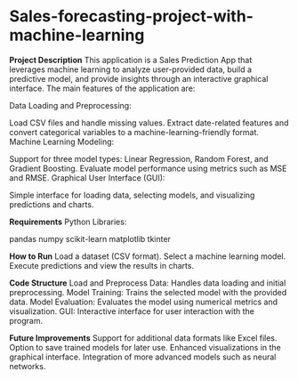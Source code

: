 # Sales-forecasting-project-with-machine-learning
**Project Description**
This application is a Sales Prediction App that leverages machine learning to analyze user-provided data, build a predictive model, and provide insights through an interactive graphical interface. The main features of the application are:

Data Loading and Preprocessing:

Load CSV files and handle missing values.
Extract date-related features and convert categorical variables to a machine-learning-friendly format.
Machine Learning Modeling:

Support for three model types: Linear Regression, Random Forest, and Gradient Boosting.
Evaluate model performance using metrics such as MSE and RMSE.
Graphical User Interface (GUI):

Simple interface for loading data, selecting models, and visualizing predictions and charts.

**Requirements**
Python Libraries:

pandas
numpy
scikit-learn
matplotlib
tkinter

**How to Run**
Load a dataset (CSV format).
Select a machine learning model.
Execute predictions and view the results in charts.

**Code Structure**
Load and Preprocess Data: Handles data loading and initial preprocessing.
Model Training: Trains the selected model with the provided data.
Model Evaluation: Evaluates the model using numerical metrics and visualization.
GUI: Interactive interface for user interaction with the program.

**Future Improvements**
Support for additional data formats like Excel files.
Option to save trained models for later use.
Enhanced visualizations in the graphical interface.
Integration of more advanced models such as neural networks.
